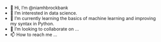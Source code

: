 - 👋 Hi, I’m @niamhbrockbank
- 👀 I’m interested in data science.
- 🌱 I’m currently learning the basics of machine learning and improving my syntax in Python.
- 💞️ I’m looking to collaborate on ...
- 📫 How to reach me ...

<!---
niamhbrockbank/niamhbrockbank is a ✨ special ✨ repository because its `README.md` (this file) appears on your GitHub profile.
You can click the Preview link to take a look at your changes.
--->
